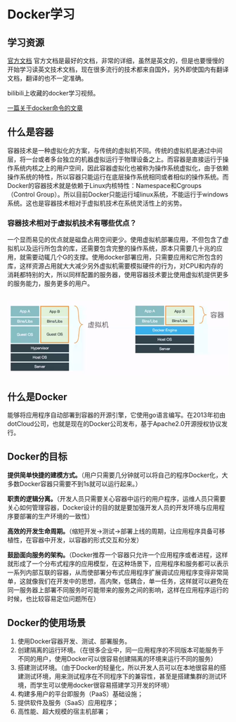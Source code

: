 # Docker学习

## 学习资源

[官方文档](https://docs.docker.com/)    官方文档是最好的文档，非常的详细，虽然是英文的，但是也要慢慢的开始学习读英文技术文档，现在很多流行的技术都来自国外，另外即使国内有翻译文档，翻译的也不一定准确。

bilibili上收藏的docker学习视频。

[一篇关于docker命令的文章](https://blog.csdn.net/xhyxxx/article/details/75447962)

## 什么是容器

​	容器技术是一种虚拟化的方案，与传统的虚拟机不同。传统的虚拟机是通过中间层，将一台或者多台独立的机器虚拟运行于物理设备之上。而容器是直接运行于操作系统内核之上的用户空间，因此容器虚拟化也被称为操作系统虚拟化，由于依赖操作系统的特性，所以容器只能运行在底层操作系统相同或者相似的操作系统。而Docker的容器技术就是依赖于Linux内核特性：Namespace和Cgroups（Control Group）。所以目前Docker只能运行域linux系统，不能运行于windows系统。这也是容器技术相对于虚拟机技术在系统灵活性上的劣势。

### 容器技术相对于虚拟机技术有哪些优点？

​	一个显而易见的优点就是磁盘占用空间更少。使用虚拟机部署应用，不但包含了虚拟机以及运行所包含的库，还需要包含完整的操作系统，原本只需要几十兆的应用，就需要动辄几个G的支撑。使用docker部署应用，只需要应用和它所包含的库，这样资源占用就大大减少另外虚拟机需要模拟硬件的行为，对CPU和内存的消耗都特别的大，所以同样配置的服务器，使用容器技术要比使用虚拟机提供更多的服务能力，服务更多的用户。

​	![虚拟机和容器层数对比](.\img\1567601310789.png)

## 什么是Docker

​	能够将应用程序自动部署到容器的开源引擎，它使用go语言编写。在2013年初由 dotCloud公司，也就是现在的Docker公司发布，基于Apache2.0开源授权协议发行。

## Docker的目标

​	**提供简单快捷的建模方式。**（用户只需要几分钟就可以将自己的程序Docker化，大多数Docker容器只需要不到1s就可以运行起来。）

​	**职责的逻辑分离。**（开发人员只需要关心容器中运行的用户程序，运维人员只需要关心如何管理容器，Docker设计的目的就是要加强开发人员的开发环境与应用程序要部署的生产环境的一致性）

​	**高效的开发生命周期。**（缩短开发->测试->部署上线的周期，让应用程序具备可移植性，在容器中开发，以容器的形式交互和分发）

​	**鼓励面向服务的架构。**（Docker推荐一个容器只允许一个应用程序或者进程，这样就形成了一个分布式程序的应用模型，在这种场景下，应用程序和服务都可以表示一系列内部互联的容器，从而使部署分布式应用程序扩展调试应用程序变得非常简单，这就像我们在开发中的思想，高内聚，低耦合，单一任务，这样就可以避免在同一服务器上部署不同服务时可能带来的服务之间的影响，这样在应用程序运行的时候，也比较容易定位问题所在）

## Docker的使用场景

1. 使用Docker容器开发、测试、部署服务。
2. 创建隔离的运行环境。（在很多企业中，同一应用程序的不同版本可能服务于不同的用户，使用Docker可以很容易创建隔离的环境来运行不同的服务）
3. 搭建测试环境。（由于Docker的轻量化，所以开发人员可以在本地很容易的搭建测试环境，用来测试程序在不同程序下的兼容性，甚至是搭建集群的测试环境，而学生可以使用docker很容易搭建学习开发的环境）
4. 构建多用户的平台即服务（PaaS）基础设施；
5. 提供软件及服务（SaaS）应用程序；
6. 高性能、超大规模的宿主机部署；